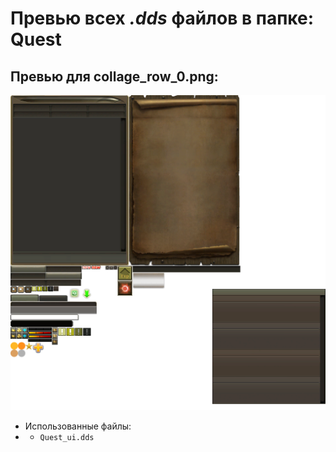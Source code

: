 # Превью всех ***.dds*** файлов в папке: Quest
## Превью для collage_row_0.png:
![collage_row_0.png](collage_row_0.png)
- Использованные файлы:
- - ``` Quest_ui.dds ```
